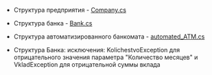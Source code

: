 

- Структура предприятия - [Company.cs](https://github.com/dmtmlv/-11-1/blob/main/C%23/LAB2/Company.cs)

- Структура банка - [Bank.cs](https://github.com/dmtmlv/-11-1/blob/main/C%23/LAB2/Bank.cs)

- Структура автоматизированного банкомата - [automated_ATM.cs](https://github.com/dmtmlv/-11-1/blob/main/C%23/LAB2/automated_ATM.cs)



- Структура Банка:
исключения: KolichestvoException для отрицательного значения параметра "Количество месяцев" и VkladException для отрицательной суммы вклада
